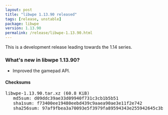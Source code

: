 ```yaml
---
layout: post
title: "libwpe 1.13.90 released"
tags: [release, unstable]
package: libwpe
version: 1.13.90
permalink: /release/libwpe-1.13.90.html
---
```


This is a development release leading towards the 1.14 series.

### What's new in libwpe 1.13.90?

- Improved the gamepad API.

#### Checksums

<pre>
libwpe-1.13.90.tar.xz (60.8 KiB)
   md5sum: d09ddc39ae33d09940f731c3cb1b5b51
   sha1sum: f73400ee19480eebd439c9aaea90ae3e11f2e742
   sha256sum: 97af9fbea3a70093e5f3979fa89594343e255942645c3b781d4f3517df5388a1
</pre>
